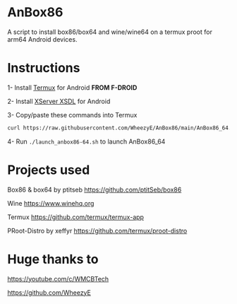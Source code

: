 # AnBox86

A script to install box86/box64 and wine/wine64 on a termux proot for arm64 Android devices.

# Instructions

1- Install [Termux](https://f-droid.org/en/packages/com.termux/) for Android **FROM F-DROID**

2- Install [XServer XSDL](https://play.google.com/store/apps/details?id=x.org.server) for Android

3- Copy/paste these commands into Termux
```bash
curl https://raw.githubusercontent.com/WheezyE/AnBox86/main/AnBox86_64.sh | bash
```

4- Run `./launch_anbox86-64.sh` to launch AnBox86_64


# Projects used

Box86 & box64 by ptitseb https://github.com/ptitSeb/box86

Wine https://www.winehq.org

Termux https://github.com/termux/termux-app

PRoot-Distro by xeffyr https://github.com/termux/proot-distro


# Huge thanks to

https://youtube.com/c/WMCBTech

https://github.com/WheezyE
